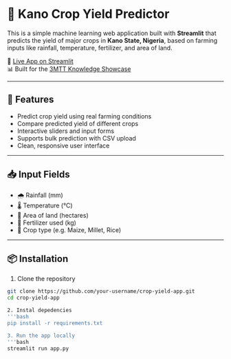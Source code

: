# 🌾 Kano Crop Yield Predictor

This is a simple machine learning web application built with **Streamlit** that predicts the yield of major crops in **Kano State, Nigeria**, based on farming inputs like rainfall, temperature, fertilizer, and area of land.

🔗 [Live App on Streamlit](https://your-username-streamlit-app-name.streamlit.app)  
📊 Built for the [3MTT Knowledge Showcase](https://3mtt.nitda.gov.ng)

---

## 📌 Features

- Predict crop yield using real farming conditions
- Compare predicted yield of different crops
- Interactive sliders and input forms
- Supports bulk prediction with CSV upload
- Clean, responsive user interface

---

## 📥 Input Fields

- 🌧️ Rainfall (mm)
- 🌡️ Temperature (°C)
- 🌾 Area of land (hectares)
- 💊 Fertilizer used (kg)
- 🌽 Crop type (e.g. Maize, Millet, Rice)

---

## 📦 Installation

1. Clone the repository

```bash
git clone https://github.com/your-username/crop-yield-app.git
cd crop-yield-app

2. Instal depedencies
'''bash
pip install -r requirements.txt

3. Run the app locally
'''bash
streamlit run app.py
